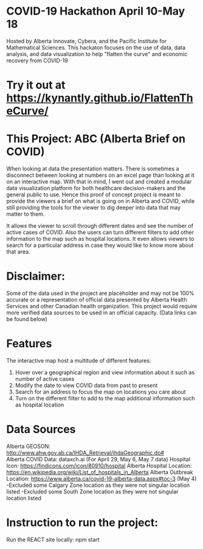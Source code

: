 # COVID-19 Hackathon April 10-May 18
Hosted by Alberta Innovate, Cybera, and the Pacific Institute for Mathematical Sciences.
This hackaton focuses on the use of data, data analysis, and data visualization to help
"flatten the curve" and economic recovery from COVID-19

# Try it out at https://kynantly.github.io/FlattenTheCurve/

# This Project: ABC (Alberta Brief on COVID) 
When looking at data the presentation matters. There is sometimes a disconnect between
looking at numbers on an excel page than looking at it on an interactive map. With that 
in mind, I went out and created a modular data visualization platform for both healthcare 
decision-makers and the general public to use. Hence this proof of concept project is 
meant to provide the viewers a brief on what is going on in Alberta and COVID, while still 
providing the tools for the viewer to dig deeper into data that may matter to them. 

It allows the viewer to scroll through different dates and see the number of active cases
of COVID. Also the users can turn different filters to add other information to 
the map such as hospital locations. It even allows viewers to search for a particular address
in case they would like to know more about that area. 

# Disclaimer:
Some of the data used in the project are placeholder and may not be 100% accurate or
a representation of official data presented by Alberta Health Services and other 
Canadian health organization. This project would require more verified data sources
to be used in an official capacity. (Data links can be found below)

# Features
The interactive map host a multitude of different features:
  1. Hover over a geographical region and view information about it such as number of active cases
  2. Modify the date to view COVID data from past to present
  3. Search for an address to focus the map on locations you care about
  4. Turn on the different filter to add to the map additional information such as hospital location

# Data Sources
  Alberta GEOSON:        	http://www.ahw.gov.ab.ca/IHDA_Retrieval/ihdaGeographic.do#    
  Alberta COVID Data:   	dataxch.ai (For April 29, May 6, May 7 data)
  Hospital Icon:        	https://findicons.com/icon/80910/hospital
  Alberta Hospital Location: 	https://en.wikipedia.org/wiki/List_of_hospitals_in_Alberta
  Alberta Outbreak Location:    https://www.alberta.ca/covid-19-alberta-data.aspx#toc-3 (May 4)
    -Excluded some Calgary Zone location as they were not singular location listed
    -Excluded some South Zone location as they were not singular location listed

# Instruction to run the project:
  Run the REACT site locally:               npm start

